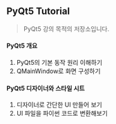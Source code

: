 ## PyQt5 Tutorial

> PyQt5 강의 목적의 저장소입니다.

#### PyQt5 개요

1. PyQt5의 기본 동작 원리 이해하기
2. QMainWindow로 화면 구성하기

#### PyQt5 디자이너와 스타일 시트

1. 디자이너로 간단한 UI 만들어 보기
2. UI 파일을 파이썬 코드로 변환해보기
